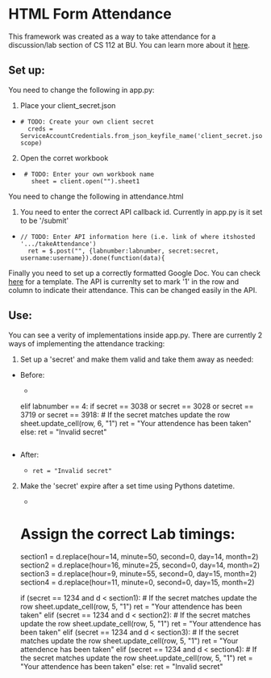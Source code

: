 # HTML Form Attendance

This framework was created as a way to take attendance for a discussion/lab section of CS 112 at BU. You can learn more about it [here](http://sidpremkumar.com/htmlformattendance.html).

## Set up:
You need to change the following in app.py:
1. Place your client_secret.json
  *	```
  	# TODO: Create your own client secret
	  creds = ServiceAccountCredentials.from_json_keyfile_name('client_secret.json', 			scope)
    ```

2. Open the corret workbook
 * ```
  	# TODO: Enter your own workbook name
 	  sheet = client.open("").sheet1
   ```

You need to change the following in attendance.html

1. You need to enter the correct API callback id. Currently in app.py is it set to be '/submit'
  * ```
    // TODO: Enter API information here (i.e. link of where itshosted 	'.../takeAttendance')
	  ret = $.post("", {labnumber:labnumber, secret:secret, 	username:username}).done(function(data){
    ```

Finally you need to set up a correctly formatted Google Doc. You can check [here](https://docs.google.com/spreadsheets/d/1C44g0BIyvtRYvx0jLonkiUMso8dzFOKcQUGUU_AxFw8/edit?usp=sharing) for a template. The API is currenlty set to mark '1' in the row and column to indicate their attendance. This can be changed easily in the API.
## Use:

You can see a verity of implementations inside app.py. There are currently 2 ways of implementing the attendance tracking:
1. Set up a 'secret' and make them valid and take them away as needed:
  * Before:
	   * ```
       elif labnumber == 4:
           if secret == 3038 or secret == 3028 or secret == 3719 or secret == 3918:
               # If the secret matches update the row
               sheet.update_cell(row, 6, "1")
               ret = "Your attendence has been taken"
           else:
               ret = "Invalid secret"
       ```
  * After:
  	* ```
      ret = "Invalid secret"
      ```


2. Make the 'secret' expire after a set time using Pythons datetime.
	* ```
    # Assign the correct Lab timings:
      section1 = d.replace(hour=14, minute=50, second=0,  day=14, month=2)
      section2 = d.replace(hour=16, minute=25, second=0,  day=14, month=2)
      section3 = d.replace(hour=9, minute=55, second=0,  day=15, month=2)
      section4 = d.replace(hour=11, minute=0, second=0,  day=15, month=2)

      if (secret == 1234  and d < section1):
          # If the secret matches update the row
          sheet.update_cell(row, 5, "1")
          ret = "Your attendence has been taken"
      elif (secret == 1234 and d < section2):
          # If the secret matches update the row
          sheet.update_cell(row, 5, "1")
          ret = "Your attendence has been taken"
      elif (secret == 1234 and d < section3):
          # If the secret matches update the row
          sheet.update_cell(row, 5, "1")
          ret = "Your attendence has been taken"
      elif (secret == 1234 and d < section4):
          # If the secret matches update the row
          sheet.update_cell(row, 5, "1")
          ret = "Your attendence has been taken"
      else:
          ret = "Invalid secret"
    ```
